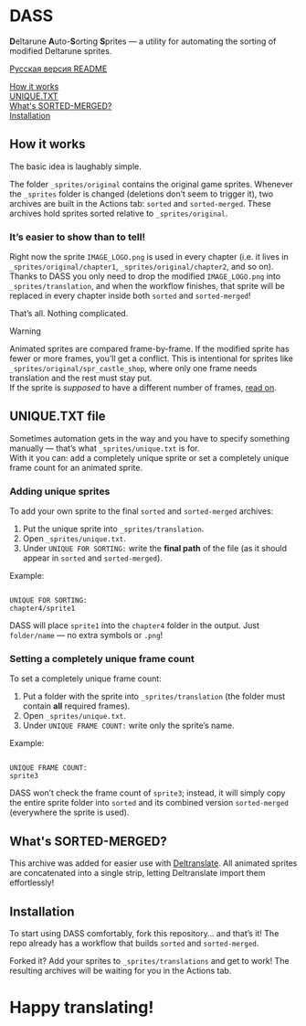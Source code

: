# DASS

**D**eltarune **A**uto-**S**orting **S**prites — a utility for automating the sorting of modified Deltarune sprites.

[Русская версия README](https://github.com/snusxd/dass/blob/main/README_RU.md)

[How it works](#how-it-works)\
[UNIQUE.TXT](#uniquetxt)\
[What's SORTED-MERGED?](#whats-sorted-merged)\
[Installation](#installation)

## How it works

The basic idea is laughably simple.

The folder `_sprites/original` contains the original game sprites. Whenever the `_sprites` folder is changed (deletions don’t seem to trigger it), two archives are built in the Actions tab: `sorted` and `sorted-merged`. These archives hold sprites sorted relative to `_sprites/original`.

### It’s easier to show than to tell!

Right now the sprite `IMAGE_LOGO.png` is used in every chapter (i.e. it lives in `_sprites/original/chapter1`, `_sprites/original/chapter2`, and so on).  
Thanks to DASS you only need to drop the modified `IMAGE_LOGO.png` into `_sprites/translation`, and when the workflow finishes, that sprite will be replaced in every chapter inside both `sorted` and `sorted-merged`!

That’s all. Nothing complicated.

> [!Warning]  
> Animated sprites are compared frame-by-frame. If the modified sprite has fewer or more frames, you’ll get a conflict. This is intentional for sprites like `_sprites/original/spr_castle_shop`, where only one frame needs translation and the rest must stay put.  
> If the sprite is _supposed_ to have a different number of frames, [read on](#installing-a-completely-unique-frame-count).

## UNIQUE.TXT file

Sometimes automation gets in the way and you have to specify something manually — that’s what `_sprites/unique.txt` is for.  
With it you can: add a completely unique sprite or set a completely unique frame count for an animated sprite.

### Adding unique sprites

To add your own sprite to the final `sorted` and `sorted-merged` archives:

1. Put the unique sprite into `_sprites/translation`.
2. Open `_sprites/unique.txt`.
3. Under `UNIQUE FOR SORTING:` write the **final path** of the file (as it should appear in `sorted` and `sorted-merged`).

Example:

```

UNIQUE FOR SORTING:
chapter4/sprite1

```

DASS will place `sprite1` into the `chapter4` folder in the output. Just `folder/name` — no extra symbols or `.png`!

### Setting a completely unique frame count

To set a completely unique frame count:

1. Put a folder with the sprite into `_sprites/translation` (the folder must contain **all** required frames).
2. Open `_sprites/unique.txt`.
3. Under `UNIQUE FRAME COUNT:` write only the sprite’s name.

Example:

```

UNIQUE FRAME COUNT:
sprite3

```

DASS won’t check the frame count of `sprite3`; instead, it will simply copy the entire sprite folder into `sorted` and its combined version `sorted-merged` (everywhere the sprite is used).

## What's SORTED-MERGED?

This archive was added for easier use with [Deltranslate](https://neprim.itch.io/deltranslate-project). All animated sprites are concatenated into a single strip, letting Deltranslate import them effortlessly!

## Installation

To start using DASS comfortably, fork this repository… and that’s it! The repo already has a workflow that builds `sorted` and `sorted-merged`.

Forked it? Add your sprites to `_sprites/translations` and get to work! The resulting archives will be waiting for you in the Actions tab.

# Happy translating!
